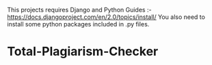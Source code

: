 This projects requires Django and Python 
Guides :- https://docs.djangoproject.com/en/2.0/topics/install/
You also need to install some python packages included in .py files.
# Total-Plagiarism-Checker
